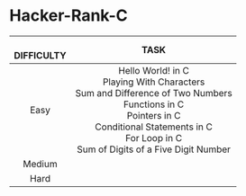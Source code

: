 # Hacker-Rank-C

| <br />DIFFICULTY |                                                                                                            TASK                                                                                                            |
| :--------------: | :------------------------------------------------------------------------------------------------------------------------------------------------------------------------------------------------------------------------: |
|       Easy       | Hello World! in C<br />Playing With Characters<br />Sum and Difference of Two Numbers<br />Functions in C<br />Pointers in C<br />Conditional Statements in C<br />For Loop in C<br />Sum of Digits of a Five Digit Number |
|      Medium      |                                                                                                                                                                                                                            |
|       Hard       |                                                                                                                                                                                                                            |
